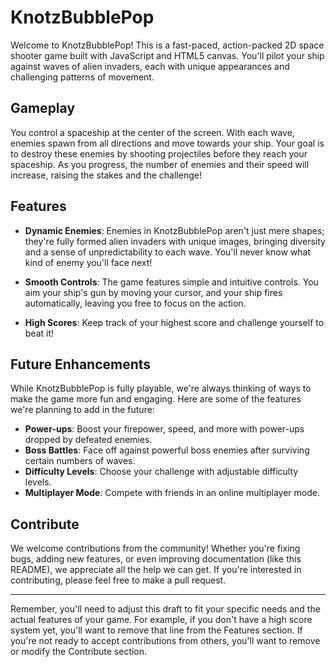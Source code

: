 # KnotzBubblePop

Welcome to KnotzBubblePop! This is a fast-paced, action-packed 2D space shooter game built with JavaScript and HTML5 canvas. You'll pilot your ship against waves of alien invaders, each with unique appearances and challenging patterns of movement. 

## Gameplay

You control a spaceship at the center of the screen. With each wave, enemies spawn from all directions and move towards your ship. Your goal is to destroy these enemies by shooting projectiles before they reach your spaceship. As you progress, the number of enemies and their speed will increase, raising the stakes and the challenge!

## Features

- **Dynamic Enemies**: Enemies in KnotzBubblePop aren't just mere shapes; they're fully formed alien invaders with unique images, bringing diversity and a sense of unpredictability to each wave. You'll never know what kind of enemy you'll face next!

- **Smooth Controls**: The game features simple and intuitive controls. You aim your ship's gun by moving your cursor, and your ship fires automatically, leaving you free to focus on the action.

- **High Scores**: Keep track of your highest score and challenge yourself to beat it!

## Future Enhancements

While KnotzBubblePop is fully playable, we're always thinking of ways to make the game more fun and engaging. Here are some of the features we're planning to add in the future:

- **Power-ups**: Boost your firepower, speed, and more with power-ups dropped by defeated enemies.
- **Boss Battles**: Face off against powerful boss enemies after surviving certain numbers of waves.
- **Difficulty Levels**: Choose your challenge with adjustable difficulty levels.
- **Multiplayer Mode**: Compete with friends in an online multiplayer mode.

## Contribute

We welcome contributions from the community! Whether you're fixing bugs, adding new features, or even improving documentation (like this README), we appreciate all the help we can get. If you're interested in contributing, please feel free to make a pull request.

---

Remember, you'll need to adjust this draft to fit your specific needs and the actual features of your game. For example, if you don't have a high score system yet, you'll want to remove that line from the Features section. If you're not ready to accept contributions from others, you'll want to remove or modify the Contribute section.
